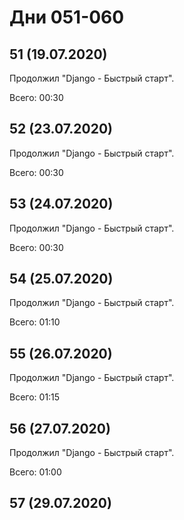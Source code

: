 # Дни 051-060

## 51 (19.07.2020)

Продолжил "Django - Быстрый старт".

Всего: 00:30

## 52 (23.07.2020)

Продолжил "Django - Быстрый старт".

Всего: 00:30

## 53 (24.07.2020)

Продолжил "Django - Быстрый старт".

Всего: 00:30

## 54 (25.07.2020)

Продолжил "Django - Быстрый старт".

Всего: 01:10

## 55 (26.07.2020)

Продолжил "Django - Быстрый старт".

Всего: 01:15

## 56 (27.07.2020)

Продолжил "Django - Быстрый старт".

Всего: 01:00

## 57 (29.07.2020)
